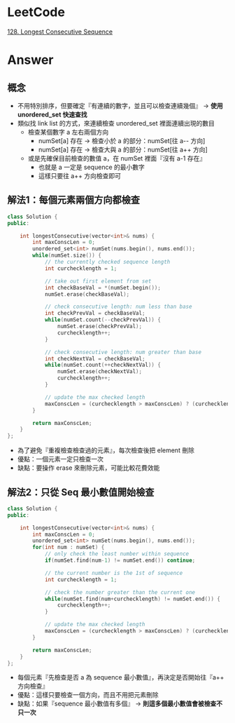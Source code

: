 # LeetCode
[128. Longest Consecutive Sequence](https://leetcode.com/problems/longest-consecutive-sequence/)

# Answer
## 概念
- 不用特別排序，但要確定『有連續的數字，並且可以檢查連續幾個』 -> **使用 unordered_set 快速查找**
- 類似找 link list 的方式，來連續檢查 unordered_set 裡面連續出現的數目
	- 檢查某個數字 a 左右兩個方向
		- numSet[a] 存在 -> 檢查小於 a 的部分：numSet[往 a-- 方向] 
		- numSet[a] 存在 -> 檢查大與 a 的部分：numSet[往 a++ 方向] 
	- 或是先確保目前檢查的數值 a，在 numSet 裡面『沒有 a-1 存在』
		- 也就是 a 一定是 sequence 的最小數字
		- 這樣只要往 a++ 方向檢查即可

## 解法1：每個元素兩個方向都檢查
```Cpp
class Solution {
public:

    int longestConsecutive(vector<int>& nums) {
        int maxConscLen = 0;
        unordered_set<int> numSet(nums.begin(), nums.end());
        while(numSet.size()) {
            // the currently checked sequence length
            int curchecklength = 1;

            // take out first element from set
            int checkBaseVal = *(numSet.begin());
            numSet.erase(checkBaseVal);

            // check consecutive length: num less than base
            int checkPrevVal = checkBaseVal;
            while(numSet.count(--checkPrevVal)) {
                numSet.erase(checkPrevVal);
                curchecklength++;
            }

            // check consecutive length: num greater than base
            int checkNextVal = checkBaseVal;
            while(numSet.count(++checkNextVal)) {
                numSet.erase(checkNextVal);
                curchecklength++;
            }

            // update the max checked length
            maxConscLen = (curchecklength > maxConscLen) ? (curchecklength) : (maxConscLen);
        }

        return maxConscLen;
    }
};
```
- 為了避免『重複檢查檢查過的元素』，每次檢查後把 element 刪除
- 優點：一個元素一定只檢查一次
- 缺點：要操作 erase 來刪除元素，可能比較花費效能


## 解法2：只從 Seq 最小數值開始檢查
```Cpp
class Solution {
public:

    int longestConsecutive(vector<int>& nums) {
        int maxConscLen = 0;
        unordered_set<int> numSet(nums.begin(), nums.end());
        for(int num : numSet) {
            // only check the least number within sequence
            if(numSet.find(num-1) != numSet.end()) continue;

            // the current number is the 1st of sequence
            int curchecklength = 1;

            // check the number greater than the current one
            while(numSet.find(num+curchecklength) != numSet.end()) {
                curchecklength++;
            }

            // update the max checked length
            maxConscLen = (curchecklength > maxConscLen) ? (curchecklength) : (maxConscLen);
        }

        return maxConscLen;
    }
};
```
- 每個元素『先檢查是否 a 為 sequence 最小數值』，再決定是否開始往『a++ 方向檢查』
- 優點：這樣只要檢查一個方向，而且不用把元素刪除
- 缺點：如果『sequence 最小數值有多個』 -> **則這多個最小數值會被檢查不只一次**